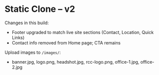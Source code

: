 
# Static Clone – v2

Changes in this build:
- Footer upgraded to match live site sections (Contact, Location, Quick Links)
- Contact info removed from Home page; CTA remains

Upload images to `/images/`:
- banner.jpg, logo.png, headshot.jpg, rcc-logo.png, office-1.jpg, office-2.jpg
